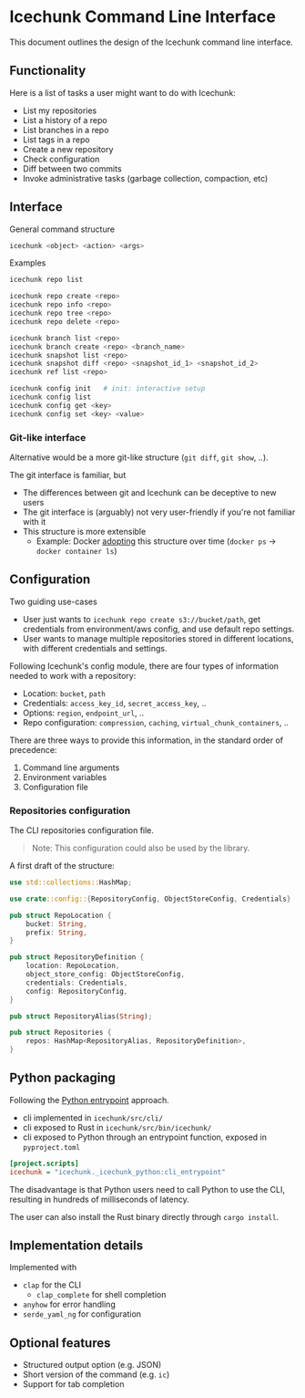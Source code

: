 # Icechunk Command Line Interface

This document outlines the design of the Icechunk command line interface.

## Functionality

Here is a list of tasks a user might want to do with Icechunk:

- List my repositories
- List a history of a repo
- List branches in a repo
- List tags in a repo
- Create a new repository
- Check configuration
- Diff between two commits
- Invoke administrative tasks (garbage collection, compaction, etc)

## Interface

General command structure

```bash
icechunk <object> <action> <args>
```

Examples

```bash
icechunk repo list

icechunk repo create <repo>
icechunk repo info <repo>
icechunk repo tree <repo>
icechunk repo delete <repo>

icechunk branch list <repo>
icechunk branch create <repo> <branch_name>
icechunk snapshot list <repo>
icechunk snapshot diff <repo> <snapshot_id_1> <snapshot_id_2>
icechunk ref list <repo>

icechunk config init   # init: interactive setup
icechunk config list 
icechunk config get <key>
icechunk config set <key> <value>

```

### Git-like interface

Alternative would be a more git-like structure (`git diff`, `git show`, ..).

The git interface is familiar, but

- The differences between git and Icechunk can be deceptive to new users
- The git interface is (arguably) not very user-friendly if you're not familiar with it
- This structure is more extensible
  - Example: Docker [adopting](https://www.docker.com/blog/whats-new-in-docker-1-13/) this structure over time (`docker ps` -> `docker container ls`)

## Configuration

Two guiding use-cases

- User just wants to `icechunk repo create s3://bucket/path`, get credentials from environment/aws config, and use default repo settings.
- User wants to manage multiple repositories stored in different locations, with different credentials and settings.

Following Icechunk's config module, there are four types of information needed to work with a repository:

- Location: `bucket`, `path`
- Credentials: `access_key_id`, `secret_access_key`, ..
- Options: `region`, `endpoint_url`, ..
- Repo configuration: `compression`, `caching`, `virtual_chunk_containers`, ..

There are three ways to provide this information, in the standard order of precedence:

1. Command line arguments
2. Environment variables
3. Configuration file


### Repositories configuration

The CLI repositories configuration file.

> Note: This configuration could also be used by the library.

A first draft of the structure:

```rust
use std::collections::HashMap;

use crate::config::{RepositoryConfig, ObjectStoreConfig, Credentials}

pub struct RepoLocation {
    bucket: String,
    prefix: String,
}

pub struct RepositoryDefinition {
    location: RepoLocation,
    object_store_config: ObjectStoreConfig,
    credentials: Credentials,
    config: RepositoryConfig,
}

pub struct RepositoryAlias(String);

pub struct Repositories {
    repos: HashMap<RepositoryAlias, RepositoryDefinition>,
}
```

## Python packaging

Following the [Python entrypoint](https://www.maturin.rs/bindings#both-binary-and-library) approach.

- cli implemented in `icechunk/src/cli/`
- cli exposed to Rust in `icechunk/src/bin/icechunk/`
- cli exposed to Python through an entrypoint function, exposed in `pyproject.toml`

```ini
[project.scripts]
icechunk = "icechunk._icechunk_python:cli_entrypoint"
```

The disadvantage is that Python users need to call Python to use the CLI, resulting in hundreds of milliseconds of latency.

The user can also install the Rust binary directly through `cargo install`.

## Implementation details

Implemented with

- `clap` for the CLI
  - `clap_complete` for shell completion
- `anyhow` for error handling
- `serde_yaml_ng` for configuration

## Optional features

- Structured output option (e.g. JSON)
- Short version of the command (e.g. `ic`)
- Support for tab completion